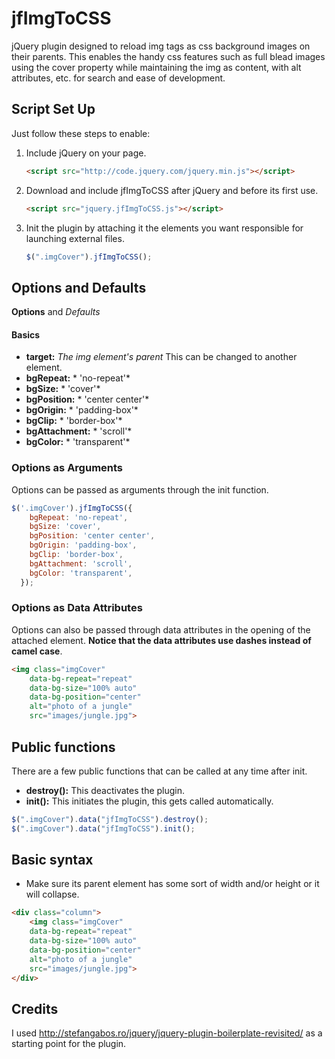 # jfImgToCSS
jQuery plugin designed to reload img tags as css background images on their parents. This enables the handy css features such as full blead images using the cover property while maintaining the img as content, with alt attributes, etc. for search and ease of development. 



## Script Set Up
Just follow these steps to enable:

1. Include jQuery on your page.

    ```html
    <script src="http://code.jquery.com/jquery.min.js"></script>
    ```

2. Download and include jfImgToCSS after jQuery and before its first use.

    ```html
    <script src="jquery.jfImgToCSS.js"></script>
    ```

3. Init the plugin by attaching it the elements you want responsible for launching external files.
    ```js
    $(".imgCover").jfImgToCSS();
    ```
    
## Options and Defaults
__Options__ and *Defaults*
#### Basics

* __target:__ *The img element's parent* This can be changed to another element.
* __bgRepeat:__ * 'no-repeat'*
* __bgSize:__ * 'cover'*
* __bgPosition:__ * 'center center'*
* __bgOrigin:__ * 'padding-box'*
* __bgClip:__ * 'border-box'*
* __bgAttachment:__ * 'scroll'*
* __bgColor:__ * 'transparent'*


### Options as Arguments
Options can be passed as arguments through the init function.
```js
$('.imgCover').jfImgToCSS({
    bgRepeat: 'no-repeat',
    bgSize: 'cover',
    bgPosition: 'center center',
    bgOrigin: 'padding-box',
    bgClip: 'border-box',
    bgAttachment: 'scroll',
    bgColor: 'transparent',
  });
```
	
### Options as Data Attributes
Options can also be passed through data attributes in the opening of the attached element. __Notice that the data attributes use dashes instead of camel case__.
```html
<img class="imgCover" 
    data-bg-repeat="repeat" 
    data-bg-size="100% auto" 
    data-bg-position="center" 
    alt="photo of a jungle" 
    src="images/jungle.jpg">
```

## Public functions
There are a few public functions that can be called at any time after init.
* __destroy():__ This deactivates the plugin.
* __init():__ This initiates the plugin, this gets called automatically. 

```js
$(".imgCover").data("jfImgToCSS").destroy();
$(".imgCover").data("jfImgToCSS").init();
```

## Basic syntax
* Make sure its parent element has some sort of width and/or height or it will collapse.

```html
<div class="column">
    <img class="imgCover" 
    data-bg-repeat="repeat" 
    data-bg-size="100% auto" 
    data-bg-position="center" 
    alt="photo of a jungle" 
    src="images/jungle.jpg">
</div>
```

## Credits
I used http://stefangabos.ro/jquery/jquery-plugin-boilerplate-revisited/ as a starting point for the plugin.


